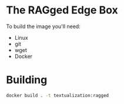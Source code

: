 # The RAGged Edge Box

To build the image you'll need:

* Linux
* git
* wget
* Docker

# Building

```bash
docker build . -t textualization:ragged
```

